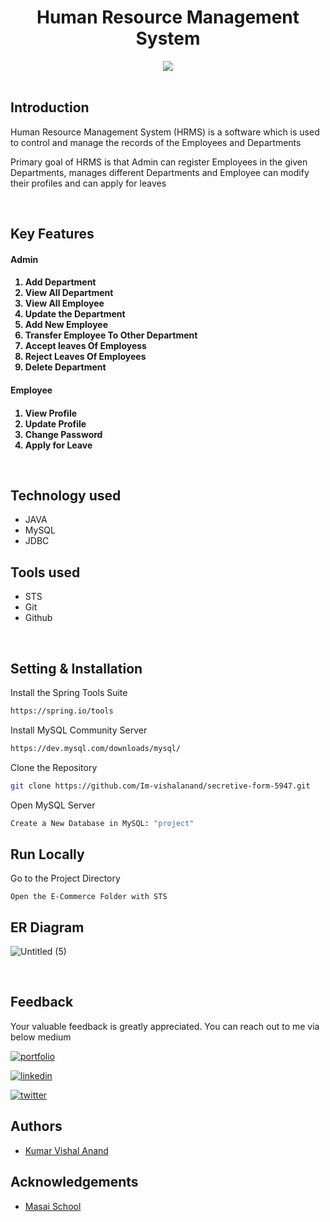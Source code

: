 <h1 align="center" >Human Resource Management System</h1>
<div align="center"><img src="https://user-images.githubusercontent.com/108060013/221414653-f9a06405-1a1e-4b5e-a1f6-e361f4589574.png"></div>

<br>

## Introduction

<p>Human Resource Management System (HRMS) is a software which is used to control and manage the records of the Employees and Departments</p>
<p>Primary goal of HRMS is that Admin can register Employees in the given Departments,  manages different Departments and Employee can modify their profiles and can apply for leaves</p>
<br>

## Key Features

<h4>Admin<h4>
<ol>
    <li>Add Department</li>
    <li>View All Department</li>
    <li>View All Employee</li>
    <li>Update the Department</li>
    <li>Add New Employee</li>
    <li>Transfer Employee To Other Department</li>
    <li>Accept leaves Of Employess</li>
    <li>Reject Leaves Of Employees</li>
    <li>Delete Department</li>
</ol>
<h4>Employee<h4>
<ol>
    <li>View Profile</li>
    <li>Update Profile</li>
    <li>Change Password</li>
    <li>Apply for Leave</li>
</ol>
<br>
    
## Technology used

- JAVA
- MySQL
- JDBC

## Tools used

- STS
- Git
- Github

<br>
    
## Setting & Installation 

Install the Spring Tools Suite 
```bash
https://spring.io/tools
```

Install MySQL Community Server

```bash
https://dev.mysql.com/downloads/mysql/
```

Clone the Repository

```bash
git clone https://github.com/Im-vishalanand/secretive-form-5947.git
```

Open MySQL Server
```bash
Create a New Database in MySQL: "project" 
```

## Run Locally

Go to the Project Directory

```bas
Open the E-Commerce Folder with STS
```   

## ER Diagram
    
![Untitled (5)](https://user-images.githubusercontent.com/108060013/223524728-8f71f475-d530-4acd-829c-79a902cba656.png)

<br>
        
## Feedback
Your valuable feedback is greatly appreciated. You can reach out to me via below medium

[![portfolio](https://img.shields.io/badge/my_portfolio-000?style=for-the-badge&logo=ko-fi&logoColor=white)](https://Im-vishalanand.github.io/)

[![linkedin](https://img.shields.io/badge/linkedin-0A66C2?style=for-the-badge&logo=linkedin&logoColor=white)](https://www.linkedin.com/in/im-vishalanand/)

[![twitter](https://img.shields.io/badge/twitter-1DA1F2?style=for-the-badge&logo=twitter&logoColor=white)](https://twitter.com/Im_vishalanand)

## Authors

- [Kumar Vishal Anand](https://github.com/Im-vishalanand)

## Acknowledgements

- [Masai School](https://www.masaischool.com/)
